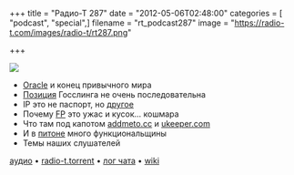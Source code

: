 +++
title = "Радио-Т 287"
date = "2012-05-06T02:48:00"
categories = [ "podcast", "special",]
filename = "rt_podcast287"
image = "https://radio-t.com/images/radio-t/rt287.png"

+++

![](https://radio-t.com/images/radio-t/rt287.png)

- [Oracle](http://www.drdobbs.com/jvm/232901227) и конец привычного мира
- [Позиция](http://nighthacks.com/roller/jag/entry/my_attitude_on_oracle_v) Госслинга не очень последовательна
- IP это не паспорт, но [другое](http://torrentfreak.com/judge-an-ip-address-doesnt-identify-a-person-120503/)
- Почему [FP](http://rebelscience.blogspot.se/2007/09/functional-programming-is-worse-than.html) это ужас и кусок... кошмара
- Что там под капотом [addmeto.cc](http://addmeto.cc/) и [ukeeper.com](http://ukeeper.com/)
- И в [питоне](http://www.linuxforu.com/2012/05/functional-programming-and-python/) много функциональщины
- Темы наших слушателей

[аудио](https://cdn.radio-t.com/rt_podcast287.mp3) • [radio-t.torrent](https://cdn.radio-t.com/torrents/rt_podcast287.mp3.torrent) • [лог чата](http://chat.radio-t.com/logs/radio-t-287.html) • [wiki](http://wiki.radio-t.com/%D0%92%D1%8B%D0%BF%D1%83%D1%81%D0%BA_287)<audio src="https://cdn.radio-t.com/rt_podcast287.mp3" preload="none"></audio>
